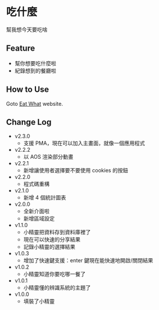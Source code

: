 # 吃什麼
幫我想今天要吃啥

## Feature
- 幫你想要吃什麼啦
- 紀錄想到的餐廳啦

## How to Use
Goto [Eat What](https://lusw.dev/eat) website.

## Change Log
- v2.3.0
    - 支援 PMA，現在可以加入主畫面，就像一個應用程式
- v2.2.2
    - 以 AOS 渲染部分動畫
- v2.2.1
    - 新增讓使用者選擇要不要使用 cookies 的按鈕
- v2.2.0
    - 程式碼重構
- v2.1.0
    - 新增 4 個統計圖表
- v2.0.0
    - 全新介面啦
    - 新增區域設定
- v1.1.0
    - 小精靈把資料存到資料庫裡了
    - 現在可以快速的分享結果
    - 記錄小精靈的選擇結果
- v1.0.3
    - 增加了快速鍵支援：enter 鍵現在能快速地開啟/關閉結果
- v1.0.2
    - 小精靈知道你要吃哪一餐了
- v1.0.1
    - 小精靈懂的辨識系統的主題了
- v1.0.0
    - 填裝了小精靈